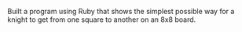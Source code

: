 Built a program using Ruby that shows the simplest possible way for a knight to get from one square to another on an 8x8 board.